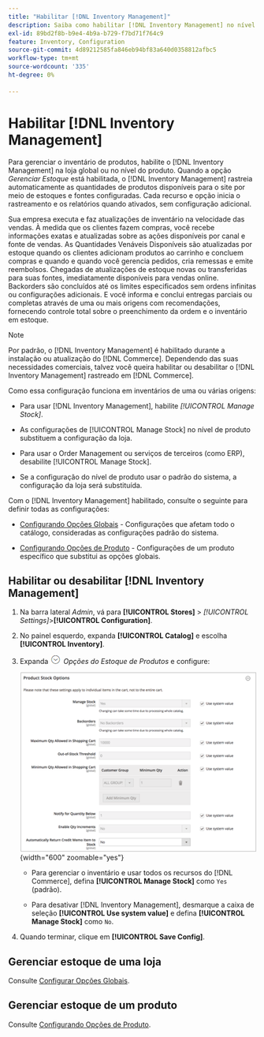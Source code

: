 ```yaml
---
title: "Habilitar [!DNL Inventory Management]"
description: Saiba como habilitar [!DNL Inventory Management] no nível de loja global ou de produto.
exl-id: 89bd2f8b-b9e4-4b9a-b729-f7bd71f764c9
feature: Inventory, Configuration
source-git-commit: 4d89212585fa846eb94bf83a640d0358812afbc5
workflow-type: tm+mt
source-wordcount: '335'
ht-degree: 0%

---
```


# Habilitar [!DNL Inventory Management]

Para gerenciar o inventário de produtos, habilite o [!DNL Inventory Management] na loja global ou no nível do produto. Quando a opção _Gerenciar Estoque_ está habilitada, o [!DNL Inventory Management] rastreia automaticamente as quantidades de produtos disponíveis para o site por meio de estoques e fontes configuradas. Cada recurso e opção inicia o rastreamento e os relatórios quando ativados, sem configuração adicional.

Sua empresa executa e faz atualizações de inventário na velocidade das vendas. À medida que os clientes fazem compras, você recebe informações exatas e atualizadas sobre as ações disponíveis por canal e fonte de vendas. As Quantidades Venáveis Disponíveis são atualizadas por estoque quando os clientes adicionam produtos ao carrinho e concluem compras e quando e quando você gerencia pedidos, cria remessas e emite reembolsos. Chegadas de atualizações de estoque novas ou transferidas para suas fontes, imediatamente disponíveis para vendas online. Backorders são concluídos até os limites especificados sem ordens infinitas ou configurações adicionais. E você informa e conclui entregas parciais ou completas através de uma ou mais origens com recomendações, fornecendo controle total sobre o preenchimento da ordem e o inventário em estoque.

>[!NOTE]
>
>Por padrão, o [!DNL Inventory Management] é habilitado durante a instalação ou atualização do [!DNL Commerce]. Dependendo das suas necessidades comerciais, talvez você queira habilitar ou desabilitar o [!DNL Inventory Management] rastreado em [!DNL Commerce].

Como essa configuração funciona em inventários de uma ou várias origens:

- Para usar [!DNL Inventory Management], habilite _[!UICONTROL Manage Stock]_.

- As configurações de [!UICONTROL Manage Stock] no nível de produto substituem a configuração da loja.

- Para usar o Order Management ou serviços de terceiros (como ERP), desabilite [!UICONTROL Manage Stock].

- Se a configuração do nível de produto usar o padrão do sistema, a configuração da loja será substituída.

Com o [!DNL Inventory Management] habilitado, consulte o seguinte para definir todas as configurações:

- [Configurando Opções Globais](global-options.md) - Configurações que afetam todo o catálogo, consideradas as configurações padrão do sistema.

- [Configurando Opções de Produto](product-options.md) - Configurações de um produto específico que substitui as opções globais.

## Habilitar ou desabilitar [!DNL Inventory Management]

1. Na barra lateral _Admin_, vá para **[!UICONTROL Stores]** > _[!UICONTROL Settings]_>**[!UICONTROL Configuration]**.

1. No painel esquerdo, expanda **[!UICONTROL Catalog]** e escolha **[!UICONTROL Inventory]**.

1. Expanda ![Seletor de expansão](../assets/icon-display-expand.png) _Opções do Estoque de Produtos_ e configure:

   ![Opções de Estoque de Produtos](assets/config-catalog-inventory-product-stock-options.png){width="600" zoomable="yes"}

   - Para gerenciar o inventário e usar todos os recursos do [!DNL Commerce], defina **[!UICONTROL Manage Stock]** como `Yes` (padrão).

   - Para desativar [!DNL Inventory Management], desmarque a caixa de seleção **[!UICONTROL Use system value]** e defina **[!UICONTROL Manage Stock]** como `No`.

1. Quando terminar, clique em **[!UICONTROL Save Config]**.

## Gerenciar estoque de uma loja

Consulte [Configurar Opções Globais](global-options.md).

## Gerenciar estoque de um produto

Consulte [Configurando Opções de Produto](product-options.md).
